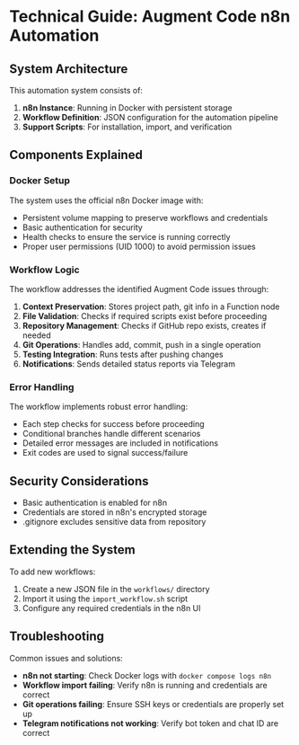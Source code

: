# Technical Guide: Augment Code n8n Automation

## System Architecture

This automation system consists of:

1. **n8n Instance**: Running in Docker with persistent storage
2. **Workflow Definition**: JSON configuration for the automation pipeline
3. **Support Scripts**: For installation, import, and verification

## Components Explained

### Docker Setup

The system uses the official n8n Docker image with:

- Persistent volume mapping to preserve workflows and credentials
- Basic authentication for security
- Health checks to ensure the service is running correctly
- Proper user permissions (UID 1000) to avoid permission issues

### Workflow Logic

The workflow addresses the identified Augment Code issues through:

1. **Context Preservation**: Stores project path, git info in a Function node
2. **File Validation**: Checks if required scripts exist before proceeding
3. **Repository Management**: Checks if GitHub repo exists, creates if needed
4. **Git Operations**: Handles add, commit, push in a single operation
5. **Testing Integration**: Runs tests after pushing changes
6. **Notifications**: Sends detailed status reports via Telegram

### Error Handling

The workflow implements robust error handling:

- Each step checks for success before proceeding
- Conditional branches handle different scenarios
- Detailed error messages are included in notifications
- Exit codes are used to signal success/failure

## Security Considerations

- Basic authentication is enabled for n8n
- Credentials are stored in n8n's encrypted storage
- .gitignore excludes sensitive data from repository

## Extending the System

To add new workflows:

1. Create a new JSON file in the `workflows/` directory
2. Import it using the `import_workflow.sh` script
3. Configure any required credentials in the n8n UI

## Troubleshooting

Common issues and solutions:

- **n8n not starting**: Check Docker logs with `docker compose logs n8n`
- **Workflow import failing**: Verify n8n is running and credentials are correct
- **Git operations failing**: Ensure SSH keys or credentials are properly set up
- **Telegram notifications not working**: Verify bot token and chat ID are correct